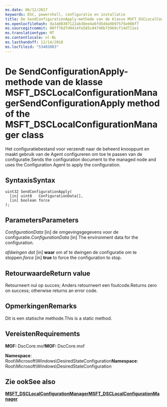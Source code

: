 ```yaml
---
ms.date: 06/12/2017
keywords: DSC, powershell, configuratie en installatie
title: De SendConfigurationApply-methode van de klasse MSFT_DSCLocalConfigurationManager
ms.openlocfilehash: da3a08307122ab38ee4a6fd5d4a9b97579a988f7
ms.sourcegitcommit: 00ff76d7d9414fe585c04740b739b9cf14d711e1
ms.translationtype: MT
ms.contentlocale: nl-NL
ms.lasthandoff: 12/14/2018
ms.locfileid: "53403883"
---
```

# <a name="sendconfigurationapply-method-of-the-msftdsclocalconfigurationmanager-class"></a><span data-ttu-id="6eb4f-103">De SendConfigurationApply-methode van de klasse MSFT_DSCLocalConfigurationManager</span><span class="sxs-lookup"><span data-stu-id="6eb4f-103">SendConfigurationApply method of the MSFT_DSCLocalConfigurationManager class</span></span>

<span data-ttu-id="6eb4f-104">Het configuratiebestand voor verzendt naar de beheerd knooppunt en maakt gebruik van de Agent configureren om toe te passen van de configuratie.</span><span class="sxs-lookup"><span data-stu-id="6eb4f-104">Sends the configuration document to the managed node and uses the Configuration Agent to apply the configuration.</span></span>

## <a name="syntax"></a><span data-ttu-id="6eb4f-105">Syntaxis</span><span class="sxs-lookup"><span data-stu-id="6eb4f-105">Syntax</span></span>

```mof
uint32 SendConfigurationApply(
  [in] uint8   ConfigurationData[],
  [in] boolean force
);
```

## <a name="parameters"></a><span data-ttu-id="6eb4f-106">Parameters</span><span class="sxs-lookup"><span data-stu-id="6eb4f-106">Parameters</span></span>

<span data-ttu-id="6eb4f-107">*ConfigurationData* \[in\] de omgevingsgegevens voor de configuratie.</span><span class="sxs-lookup"><span data-stu-id="6eb4f-107">*ConfigurationData* \[in\] The environment data for the configuration.</span></span>

<span data-ttu-id="6eb4f-108">*afdwingen dat* \[in\] **waar** om af te dwingen de configuratie om te stoppen.</span><span class="sxs-lookup"><span data-stu-id="6eb4f-108">*force* \[in\] **true** to force the configuration to stop.</span></span>

## <a name="return-value"></a><span data-ttu-id="6eb4f-109">Retourwaarde</span><span class="sxs-lookup"><span data-stu-id="6eb4f-109">Return value</span></span>

<span data-ttu-id="6eb4f-110">Retourneert nul op succes; Anders retourneert een foutcode.</span><span class="sxs-lookup"><span data-stu-id="6eb4f-110">Returns zero on success; otherwise returns an error code.</span></span>

## <a name="remarks"></a><span data-ttu-id="6eb4f-111">Opmerkingen</span><span class="sxs-lookup"><span data-stu-id="6eb4f-111">Remarks</span></span>

<span data-ttu-id="6eb4f-112">Dit is een statische methode.</span><span class="sxs-lookup"><span data-stu-id="6eb4f-112">This is a static method.</span></span>

## <a name="requirements"></a><span data-ttu-id="6eb4f-113">Vereisten</span><span class="sxs-lookup"><span data-stu-id="6eb4f-113">Requirements</span></span>

<span data-ttu-id="6eb4f-114">**MOF:** DscCore.mof</span><span class="sxs-lookup"><span data-stu-id="6eb4f-114">**MOF:** DscCore.mof</span></span>

<span data-ttu-id="6eb4f-115">**Namespace**: Root\Microsoft\Windows\DesiredStateConfiguration</span><span class="sxs-lookup"><span data-stu-id="6eb4f-115">**Namespace**: Root\Microsoft\Windows\DesiredStateConfiguration</span></span>

## <a name="see-also"></a><span data-ttu-id="6eb4f-116">Zie ook</span><span class="sxs-lookup"><span data-stu-id="6eb4f-116">See also</span></span>

[<span data-ttu-id="6eb4f-117">**MSFT_DSCLocalConfigurationManager**</span><span class="sxs-lookup"><span data-stu-id="6eb4f-117">**MSFT_DSCLocalConfigurationManager**</span></span>](msft-dsclocalconfigurationmanager.md)